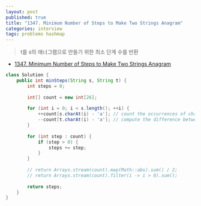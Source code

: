 ```yaml
---
layout: post
published: true
title: "1347. Minimum Number of Steps to Make Two Strings Anagram"
categories: interview
tags: problems hashmap
---
```


> t를 s의 애너그램으로 만들기 위한 최소 단계 수를 반환

- [1347. Minimum Number of Steps to Make Two Strings Anagram](https://leetcode.com/problems/minimum-number-of-steps-to-make-two-strings-anagram/)

```java
class Solution {
    public int minSteps(String s, String t) {
        int steps = 0;
        
        int[] count = new int[26];
        
        for (int i = 0; i < s.length(); ++i) {
            ++count[s.charAt(i) - 'a']; // count the occurrences of chars in s.
            --count[t.charAt(i) - 'a']; // compute the difference between s and t.
        }
        
        for (int step : count) {
            if (step > 0) {
                steps += step;
            }
        }
        
        // return Arrays.stream(count).map(Math::abs).sum() / 2; 
        // return Arrays.stream(count).filter(i -> i > 0).sum();
        
	    return steps;
    }
}
```